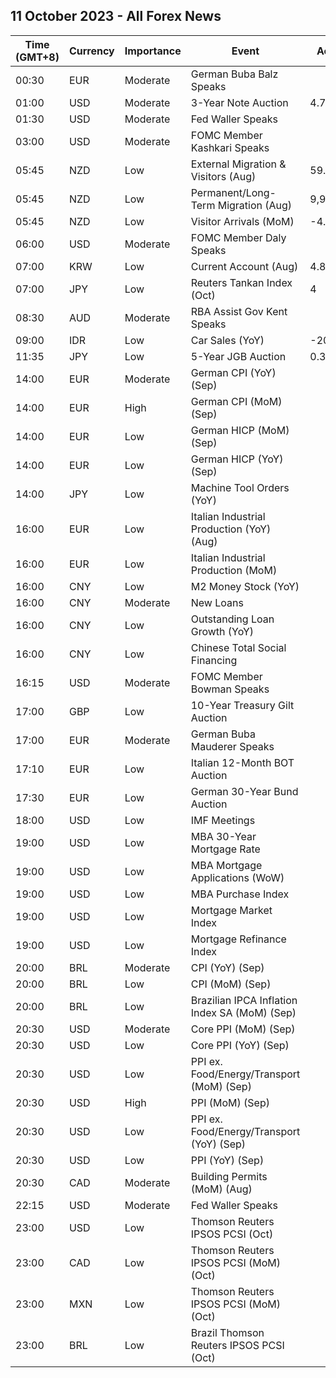 ## 11 October 2023 - All Forex News

| Time (GMT+8) | Currency | Importance | Event | Actual | Forecast | Previous |
|------|----------|------------|-------|--------|----------|----------|
| 00:30 | EUR | Moderate | German Buba Balz Speaks |  |  |  |
| 01:00 | USD | Moderate | 3-Year Note Auction | 4.740% |  | 4.660% |
| 01:30 | USD | Moderate | Fed Waller Speaks |  |  |  |
| 03:00 | USD | Moderate | FOMC Member Kashkari Speaks |  |  |  |
| 05:45 | NZD | Low | External Migration & Visitors (Aug) | 59.40% |  | 59.30% |
| 05:45 | NZD | Low | Permanent/Long-Term Migration (Aug) | 9,980 |  | 6,440 |
| 05:45 | NZD | Low | Visitor Arrivals (MoM) | -4.1% |  | 1.8% |
| 06:00 | USD | Moderate | FOMC Member Daly Speaks |  |  |  |
| 07:00 | KRW | Low | Current Account (Aug) | 4.81B |  | 3.74B |
| 07:00 | JPY | Low | Reuters Tankan Index (Oct) | 4 |  | 4 |
| 08:30 | AUD | Moderate | RBA Assist Gov Kent Speaks |  |  |  |
| 09:00 | IDR | Low | Car Sales (YoY) | -20.10% |  | -8.30% |
| 11:35 | JPY | Low | 5-Year JGB Auction | 0.330% |  | 0.291% |
| 14:00 | EUR | Moderate | German CPI (YoY) (Sep) |  | 4.5% | 6.1% |
| 14:00 | EUR | High | German CPI (MoM) (Sep) |  | 0.3% | 0.3% |
| 14:00 | EUR | Low | German HICP (MoM) (Sep) |  | 0.2% | 0.4% |
| 14:00 | EUR | Low | German HICP (YoY) (Sep) |  | 4.3% | 6.4% |
| 14:00 | JPY | Low | Machine Tool Orders (YoY) |  |  | -17.6% |
| 16:00 | EUR | Low | Italian Industrial Production (YoY) (Aug) |  |  | -2.1% |
| 16:00 | EUR | Low | Italian Industrial Production (MoM) |  |  | -0.7% |
| 16:00 | CNY | Low | M2 Money Stock (YoY) |  | 10.7% | 10.6% |
| 16:00 | CNY | Moderate | New Loans |  | 2,500.0B | 1,360.0B |
| 16:00 | CNY | Low | Outstanding Loan Growth (YoY) |  | 11.1% | 11.1% |
| 16:00 | CNY | Low | Chinese Total Social Financing |  | 3,800.0B | 3,120.0B |
| 16:15 | USD | Moderate | FOMC Member Bowman Speaks |  |  |  |
| 17:00 | GBP | Low | 10-Year Treasury Gilt Auction |  |  | 4.402% |
| 17:00 | EUR | Moderate | German Buba Mauderer Speaks |  |  |  |
| 17:10 | EUR | Low | Italian 12-Month BOT Auction |  |  | 3.873% |
| 17:30 | EUR | Low | German 30-Year Bund Auction |  |  | 2.790% |
| 18:00 | USD | Low | IMF Meetings |  |  |  |
| 19:00 | USD | Low | MBA 30-Year Mortgage Rate |  |  | 7.53% |
| 19:00 | USD | Low | MBA Mortgage Applications (WoW) |  |  | -6.0% |
| 19:00 | USD | Low | MBA Purchase Index |  |  | 136.6 |
| 19:00 | USD | Low | Mortgage Market Index |  |  | 178.2 |
| 19:00 | USD | Low | Mortgage Refinance Index |  |  | 384.6 |
| 20:00 | BRL | Moderate | CPI (YoY) (Sep) |  | 5.27% | 4.61% |
| 20:00 | BRL | Low | CPI (MoM) (Sep) |  | 0.34% | 0.23% |
| 20:00 | BRL | Low | Brazilian IPCA Inflation Index SA (MoM) (Sep) |  |  | 0.30% |
| 20:30 | USD | Moderate | Core PPI (MoM) (Sep) |  | 0.2% | 0.2% |
| 20:30 | USD | Low | Core PPI (YoY) (Sep) |  | 2.3% | 2.2% |
| 20:30 | USD | Low | PPI ex. Food/Energy/Transport (MoM) (Sep) |  |  | 0.3% |
| 20:30 | USD | High | PPI (MoM) (Sep) |  | 0.3% | 0.7% |
| 20:30 | USD | Low | PPI ex. Food/Energy/Transport (YoY) (Sep) |  |  | 3.0% |
| 20:30 | USD | Low | PPI (YoY) (Sep) |  | 1.6% | 1.6% |
| 20:30 | CAD | Moderate | Building Permits (MoM) (Aug) |  | 0.5% | -1.5% |
| 22:15 | USD | Moderate | Fed Waller Speaks |  |  |  |
| 23:00 | USD | Low | Thomson Reuters IPSOS PCSI (Oct) |  |  | 52.02 |
| 23:00 | CAD | Low | Thomson Reuters IPSOS PCSI (MoM) (Oct) |  |  | 47.66 |
| 23:00 | MXN | Low | Thomson Reuters IPSOS PCSI (MoM) (Oct) |  |  | 55.09 |
| 23:00 | BRL | Low | Brazil Thomson Reuters IPSOS PCSI (Oct) |  |  | 56.97 |
